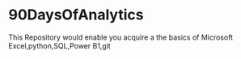 # 90DaysOfAnalytics
This Repository would enable you acquire a the basics of Microsoft Excel,python,SQL,Power B1,git
